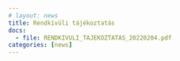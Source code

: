```yaml
---
# layout: news
title: Rendkívüli tájékoztatás
docs:
  - file: RENDKIVULI_TAJEKOZTATAS_20220204.pdf
categories: [news]
---
```

